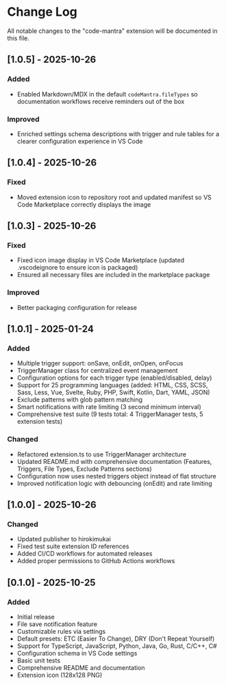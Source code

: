 # Change Log

All notable changes to the "code-mantra" extension will be documented in this file.

## [1.0.5] - 2025-10-26

### Added

- Enabled Markdown/MDX in the default `codeMantra.fileTypes` so documentation workflows receive reminders out of the box

### Improved

- Enriched settings schema descriptions with trigger and rule tables for a clearer configuration experience in VS Code

## [1.0.4] - 2025-10-26

### Fixed

- Moved extension icon to repository root and updated manifest so VS Code Marketplace correctly displays the image

## [1.0.3] - 2025-10-26

### Fixed

- Fixed icon image display in VS Code Marketplace (updated .vscodeignore to ensure icon is packaged)
- Ensured all necessary files are included in the marketplace package

### Improved

- Better packaging configuration for release

## [1.0.1] - 2025-01-24

### Added

- Multiple trigger support: onSave, onEdit, onOpen, onFocus
- TriggerManager class for centralized event management
- Configuration options for each trigger type (enabled/disabled, delay)
- Support for 25 programming languages (added: HTML, CSS, SCSS, Sass, Less, Vue, Svelte, Ruby, PHP, Swift, Kotlin, Dart, YAML, JSON)
- Exclude patterns with glob pattern matching
- Smart notifications with rate limiting (3 second minimum interval)
- Comprehensive test suite (9 tests total: 4 TriggerManager tests, 5 extension tests)

### Changed

- Refactored extension.ts to use TriggerManager architecture
- Updated README.md with comprehensive documentation (Features, Triggers, File Types, Exclude Patterns sections)
- Configuration now uses nested triggers object instead of flat structure
- Improved notification logic with debouncing (onEdit) and rate limiting

## [1.0.0] - 2025-10-26

### Changed

- Updated publisher to hirokimukai
- Fixed test suite extension ID references
- Added CI/CD workflows for automated releases
- Added proper permissions to GitHub Actions workflows

## [0.1.0] - 2025-10-25

### Added

- Initial release
- File save notification feature
- Customizable rules via settings
- Default presets: ETC (Easier To Change), DRY (Don't Repeat Yourself)
- Support for TypeScript, JavaScript, Python, Java, Go, Rust, C/C++, C#
- Configuration schema in VS Code settings
- Basic unit tests
- Comprehensive README and documentation
- Extension icon (128x128 PNG)
